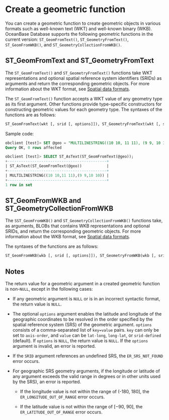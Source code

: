 # Create a geometric function

You can create a geometric function to create geometric objects in various formats such as well-known text (WKT) and well-known binary (WKB). OceanBase Database supports the following geometric functions in the current version: `ST_GeomFromText()`, `ST_GeometryFromText()`, `ST_GeomFromWKB()`, and `ST_GeometryCollectionFromWKB()`. 

## ST_GeomFromText and ST_GeometryFromText

The `ST_GeomFromText()` and `ST_GeometryFromText()` functions take WKT representations and optional spatial reference system identifiers (SRIDs) as arguments and return the corresponding geometric objects. For more information about the WKT format, see [Spatial data formats](../../100.basic-elements-of-mysql-mode/100.data-type-of-mysql-mode/900.spatial-data-type-of-mysql-mode/500.spatial-data-format-of-mysql-mode.md). 

The `ST_GeomFromText()` function accepts a WKT value of any geometry type as its first argument. Other functions provide type-specific constructors for constructing geometric values for each geometry type.
The syntaxes of the functions are as follows:

```sql
ST_GeomFromText(wkt [, srid [, options]]), ST_GeometryFromText(wkt [, srid [, options]])
```

Sample code:

```sql
obclient [test]> SET @geo = "MULTILINESTRING((10 10, 11 11), (9 9, 10 10))";
Query OK, 0 rows affected

obclient [test]> SELECT ST_AsText(ST_GeomFromText(@geo));
+--------------------------------------------+
| ST_AsText(ST_GeomFromText(@geo))           |
+--------------------------------------------+
| MULTILINESTRING((10 10,11 11),(9 9,10 10)) |
+--------------------------------------------+
1 row in set
```


## ST_GeomFromWKB and ST_GeometryCollectionFromWKB

The `SST_GeomFromWKB()` and `ST_GeometryCollectionFromWKB()` functions take, as arguments, BLOBs that contains WKB representations and optional SRIDs, and return the corresponding geometric objects. For more information about the WKB format, see [Spatial data formats](../../100.basic-elements-of-mysql-mode/100.data-type-of-mysql-mode/900.spatial-data-type-of-mysql-mode/500.spatial-data-format-of-mysql-mode.md). 

The syntaxes of the functions are as follows:

```sql
ST_GeomFromWKB(wkb [, srid [, options]]), ST_GeometryFromWKB(wkb [, srid [, options]])
```

## Notes

The return value for a geometric argument in a created geometric function is non-`NULL`, except in the following cases:

- If any geometric argument is `NULL` or is in an incorrect syntactic format, the return value is `NULL`. 

- The optional `options` argument enables the latitude and longitude of the geographic coordinates to be resolved in the order specified by the spatial reference system (SRS) of the geometric argument. `options` consists of a comma-separated list of `key=value` pairs. `key` can only be set to `axis-order`, and `value` can be `lat-long`, `long-lat`, or `srid-defined` (default). If `options` is `NULL`, the return value is `NULL`. If the `options` argument is invalid, an error is reported. 

- If the `SRID` argument references an undefined SRS, the `ER_SRS_NOT_FOUND` error occurs. 

- For geographic SRS geometry arguments, if the longitude or latitude of any argument exceeds the valid range in degrees or in other units used by the SRS), an error is reported.

   - If the longitude value is not within the range of (-180, 180], the `ER_LONGITUDE_OUT_OF_RANGE` error occurs. 

   - If the latitude value is not within the range of [−90, 90], the `ER_LATITUDE_OUT_OF_RANGE` error occurs. 

